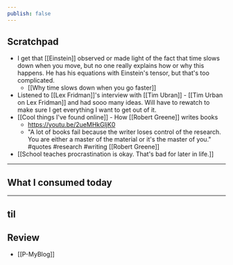 ```yaml
---
publish: false
---
```


## Scratchpad
- I get that [[Einstein]] observed or made light of the fact that time slows down when you move, but no one really explains how or why this happens. He has his equations with Einstein's tensor, but that's too complicated.
	- [[Why time slows down when you go faster]]
- Listened to [[Lex Fridman]]'s interview with [[Tim Ubran]] - [[Tim Urban on Lex Fridman]] and had sooo many ideas. Will have to rewatch to make sure I get everything I want to get out of it.
- [[Cool things I've found online]] - How [[Robert Greene]] writes books
	- https://youtu.be/2ueMHkGljK0
	- "A lot of books fail because the writer loses control of the research. You are either a master of the material or it's the master of you." #quotes #research #writing [[Robert Greene]]
- [[School teaches procrastination is okay. That's bad for later in life.]]
***
## What I consumed today


***
## til



## Review
- [[P-MyBlog]]